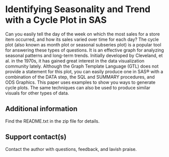# Identifying Seasonality and Trend with a Cycle Plot in SAS                                                                                            
Can you easily tell the day of the week on which the most sales for a store item occurred, and how its sales varied over time for each day? The cycle plot (also known as month plot or seasonal subseries plot) is a popular tool for answering these types of questions. It is an effective graph for analyzing seasonal patterns and long-term trends. Initially developed by Cleveland, et al. in the 1970s, it has gained great interest in the data visualization community lately. Although the Graph Template Language (GTL) does not provide a statement for this plot, you can easily produce one in SAS® with a combination of the DATA step, the SQL and SUMMARY procedures, and ODS Graphics. This paper uses examples to show you ways to generate cycle plots. The same techniques can also be used to produce similar visuals for other types of data.

## Additional information

Find the README.txt in the zip file for details.

## Support contact(s)

Contact the author with questions, feedback, and lavish praise.                                                                                                                                                                                                                                                                                                                                                                                           
